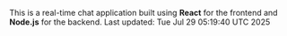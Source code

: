 This is a real-time chat application built using **React** for the frontend and **Node.js** for the backend.
Last updated: Tue Jul 29 05:19:40 UTC 2025
